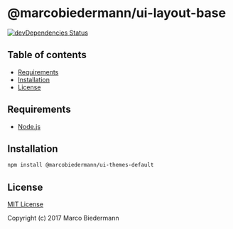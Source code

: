 # @marcobiedermann/ui-layout-base

[![devDependencies Status](https://david-dm.org/marcobiedermann/ui/dev-status.svg?path=packages/ui-layout-base)](https://david-dm.org/marcobiedermann/ui?path=packages/ui-layout-base&type=dev)

## Table of contents

* [Requirements](#requirements)
* [Installation](#installation)
* [License](#license)

## Requirements

* [Node.js](https://nodejs.org)

## Installation

```sh
npm install @marcobiedermann/ui-themes-default
```

## License

[MIT License](LICENSE)

Copyright (c) 2017 Marco Biedermann
